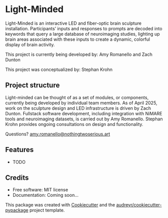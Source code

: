 # Light-Minded

Light-Minded is an interactive LED and fiber-optic brain sculpture installation. Participants’ inputs and responses to prompts are decoded into keywords that query a large database of neuroimaging studies, lighting up brain areas associated with these inputs to create a dynamic, colorful display of brain activity.

This project is currently being developed by:
Amy Romanello and Zach Dunton

This project was conceptualized by:
Stephan Krohn

Project structure
--------

Light-minded can be thought of as a set of modules, or components, currently being developed by individual team members. 
As of April 2025, work on the sculpture design and LED infrastructure is driven by Zach Dunton. 
Fullstack software development, including integration with NiMARE tools and neuroimaging datasets, is carried out by Amy Romanello. 
Stephan Krohn provides ongoing consultations on design and functionality. 

Questions? <amy.romanello@nothingtwoserious.art>


Features
--------

* TODO

Credits
-------
* Free software: MIT license
* Documentation: Coming soon...

This package was created with [Cookiecutter](https://github.com/audreyr/cookiecutter) and the [audreyr/cookiecutter-pypackage](https://github.com/audreyr/cookiecutter-pypackage) project template.




